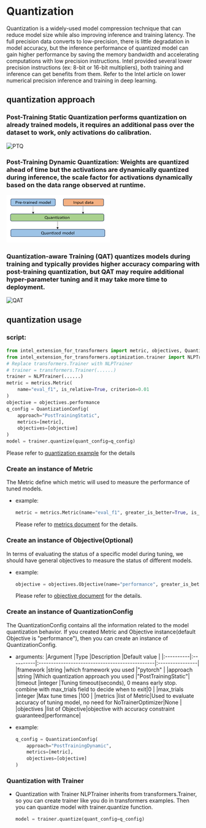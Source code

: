 # Quantization
Quantization is a widely-used model compression technique that can reduce model size while also improving inference and training latency. The full precision data converts to low-precision, there is little degradation in model accuracy, but the inference performance of quantized model can gain higher performance by saving the memory bandwidth and accelerating computations with low precision instructions. Intel provided several lower precision instructions (ex: 8-bit or 16-bit multipliers), both training and inference can get benefits from them. Refer to the Intel article on lower numerical precision inference and training in deep learning.

## quantization approach
### Post-Training Static Quantization performs quantization on already trained models, it requires an additional pass over the dataset to work, only activations do calibration.
<img src="imgs/PTQ.png" width=256 height=129 alt="PTQ">
<br>

### Post-Training Dynamic Quantization: Weights are quantized ahead of time but the activations are dynamically quantized during inference, the scale factor for activations dynamically based on the data range observed at runtime.
<img src="imgs/dynamic_quantization.png" width=270 height=124 alt="Dynamic Quantization">
<br>

### Quantization-aware Training (QAT) quantizes models during training and typically provides higher accuracy comparing with post-training quantization, but QAT may require additional hyper-parameter tuning and it may take more time to deployment.
<img src="imgs/QAT.png" width=244 height=147 alt="QAT">


## quantization usage
### script:
```python
from intel_extension_for_transformers import metric, objectives, QuantizationConfig
from intel_extension_for_transformers.optimization.trainer import NLPTrainer
# Replace transformers.Trainer with NLPTrainer
# trainer = transformers.Trainer(......)
trainer = NLPTrainer(......)
metric = metrics.Metric(
    name="eval_f1", is_relative=True, criterion=0.01
)
objective = objectives.performance
q_config = QuantizationConfig(
    approach="PostTrainingStatic",
    metrics=[metric],
    objectives=[objective]
)
model = trainer.quantize(quant_config=q_config)
```
Please refer to [quantization example](../examples/optimize/pytorch/huggingface/text-classification/quantization/inc/run_glue.py) for the details

### Create an instance of Metric
The Metric define which metric will used to measure the performance of tuned models.
- example:
    ```python
    metric = metrics.Metric(name="eval_f1", greater_is_better=True, is_relative=True, criterion=0.01, weight_ratio=None)
    ```

    Please refer to [metrics document](metrics.md) for the details.

### Create an instance of Objective(Optional)
In terms of evaluating the status of a specific model during tuning, we should have general objectives to measure the status of different models.

- example:
    ```python
    objective = objectives.Objective(name="performance", greater_is_better=True, weight_ratio=None)
    ```

    Please refer to [objective document](objectives.md) for the details.

### Create an instance of QuantizationConfig
The QuantizationConfig contains all the information related to the model quantization behavior. If you created Metric and Objective instance(default Objective is "performance"), then you can create an instance of QuantizationConfig.

- arguments:
    |Argument   |Type       |Description                                        |Default value    |
    |:----------|:----------|:-----------------------------------------------|:----------------|
    |framework  |string     |which framework you used                        |"pytorch"        |
    |approach   |string     |Which quantization approach you used            |"PostTrainingStatic"|
    |timeout    |integer    |Tuning timeout(seconds), 0 means early stop. combine with max_trials field to decide when to exit|0    |
    |max_trials |integer    |Max tune times                                  |100              |
    |metrics    |list of Metric|Used to evaluate accuracy of tuning model, no need for NoTrainerOptimizer|None |
    |objectives |list of Objective|objective with accuracy constraint guaranteed|performance|

- example:
    ```python
    q_config = QuantizationConfig(
        approach="PostTrainingDynamic",
        metrics=[metric],
        objectives=[objective]
    )
    ```

### Quantization with Trainer
- Quantization with Trainer
    NLPTrainer inherits from transformers.Trainer, so you can create trainer like you do in transformers examples. Then you can quantize model with trainer.quantize function.
    ```python
    model = trainer.quantize(quant_config=q_config)
    ```
